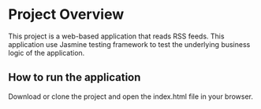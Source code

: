 # Project Overview

This project is a web-based application that reads RSS feeds. This application use Jasmine testing framework to test the underlying business logic of the application.


## How to run the application

Download or clone the project and open the index.html file in your browser.
